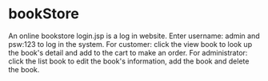 # bookStore
An online bookstore
login.jsp is a log in website. Enter username: admin and psw:123 to log in the system.
For customer: click the view book to look up the book's detail and add to the cart to make an order.
For administrator: click the list book to edit the book's information, add the book and delete the book.
